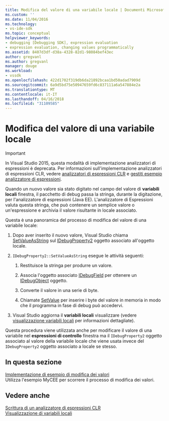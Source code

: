 ```yaml
---
title: Modifica del valore di una variabile locale | Documenti Microsoft
ms.custom: ''
ms.date: 11/04/2016
ms.technology:
- vs-ide-sdk
ms.topic: conceptual
helpviewer_keywords:
- debugging [Debugging SDK], expression evaluation
- expression evaluation, changing values programmatically
ms.assetid: 8407d3df-d38a-4328-82d1-98084bef43ec
author: gregvanl
ms.author: gregvanl
manager: douge
ms.workload:
- vssdk
ms.openlocfilehash: 422d1702f319db6da21892bcaa1bd50adad7909d
ms.sourcegitcommit: 6a9d5bd75e50947659fd6c837111a6a547884e2a
ms.translationtype: MT
ms.contentlocale: it-IT
ms.lasthandoff: 04/16/2018
ms.locfileid: "31109585"
---
```

# <a name="changing-the-value-of-a-local"></a>Modifica del valore di una variabile locale
> [!IMPORTANT]
>  In Visual Studio 2015, questa modalità di implementazione analizzatori di espressioni è deprecata. Per informazioni sull'implementazione analizzatori di espressioni CLR, vedere [analizzatori di espressioni CLR](https://github.com/Microsoft/ConcordExtensibilitySamples/wiki/CLR-Expression-Evaluators) e [gestiti esempio analizzatore di espressioni](https://github.com/Microsoft/ConcordExtensibilitySamples/wiki/Managed-Expression-Evaluator-Sample).  
  
 Quando un nuovo valore sia stato digitato nel campo del valore di **variabili locali** finestra, il pacchetto di debug passa la stringa, durante la digitazione, per l'analizzatore di espressioni (Java EE). L'analizzatore di Espressioni valuta questa stringa, che può contenere un semplice valore o un'espressione e archivia il valore risultante in locale associato.  
  
 Questa è una panoramica del processo di modifica del valore di una variabile locale:  
  
1.  Dopo aver inserito il nuovo valore, Visual Studio chiama [SetValueAsString](../../extensibility/debugger/reference/idebugproperty2-setvalueasstring.md) sul [IDebugProperty2](../../extensibility/debugger/reference/idebugproperty2.md) oggetto associato all'oggetto locale.  
  
2.  `IDebugProperty2::SetValueAsString` esegue le attività seguenti:  
  
    1.  Restituisce la stringa per produrre un valore.  
  
    2.  Associa l'oggetto associato [IDebugField](../../extensibility/debugger/reference/idebugfield.md) per ottenere un [IDebugObject](../../extensibility/debugger/reference/idebugobject.md) oggetto.  
  
    3.  Converte il valore in una serie di byte.  
  
    4.  Chiamate [SetValue](../../extensibility/debugger/reference/idebugobject-setvalue.md) per inserire i byte del valore in memoria in modo che il programma in fase di debug può accedervi.  
  
3.  Visual Studio aggiorna il **variabili locali** visualizzare (vedere [visualizzazione variabili locali](../../extensibility/debugger/displaying-locals.md) per informazioni dettagliate).  
  
 Questa procedura viene utilizzata anche per modificare il valore di una variabile nel **espressioni di controllo** finestra ma il `IDebugProperty2` oggetto associato al valore della variabile locale che viene usata invece del `IDebugProperty2` oggetto associato a locale se stesso.  
  
## <a name="in-this-section"></a>In questa sezione  
 [Implementazione di esempio di modifica dei valori](../../extensibility/debugger/sample-implementation-of-changing-values.md)  
 Utilizza l'esempio MyCEE per scorrere il processo di modifica dei valori.  
  
## <a name="see-also"></a>Vedere anche  
 [Scrittura di un analizzatore di espressioni CLR](../../extensibility/debugger/writing-a-common-language-runtime-expression-evaluator.md)   
 [Visualizzazione di variabili locali](../../extensibility/debugger/displaying-locals.md)